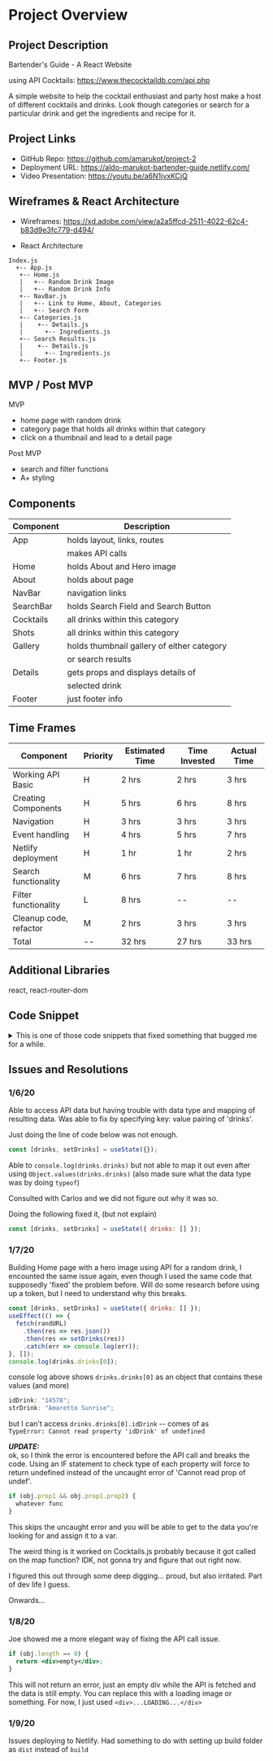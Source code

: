 # Project Overview

## Project Description

Bartender's Guide - A React Website

using API Cocktails: https://www.thecocktaildb.com/api.php

A simple website to help the cocktail enthusiast and party host make a host of different cocktails and drinks. Look though categories or search for a particular drink and get the ingredients and recipe for it.

## Project Links

- GitHub Repo: https://github.com/amarukot/project-2
- Deployment URL: https://aldo-marukot-bartender-guide.netlify.com/
- Video Presentation: https://youtu.be/a6N1jvxKCjQ

## Wireframes & React Architecture

- Wireframes: https://xd.adobe.com/view/a2a5ffcd-2511-4022-62c4-b83d9e3fc779-d494/

- React Architecture

```
Index.js
  +-- App.js
   +-- Home.js
   |   +-- Random Drink Image
   |   +-- Random Drink Info
   +-- NavBar.js
   |   +-- Link to Home, About, Categories
   |   +-- Search Form
   +-- Categories.js
   |    +-- Details.js
   |      +-- Ingredients.js
   +-- Search Results.js
   |    +-- Details.js
   |      +-- Ingredients.js
   +-- Footer.js
```

## MVP / Post MVP

MVP

- home page with random drink
- category page that holds all drinks within that category
- click on a thumbnail and lead to a detail page

Post MVP

- search and filter functions
- A+ styling

## Components

| Component | Description                                |
| --------- | ------------------------------------------ |
| App       | holds layout, links, routes                |
|           | makes API calls                            |
| Home      | holds About and Hero image                 |
| About     | holds about page                           |
| NavBar    | navigation links                           |
| SearchBar | holds Search Field and Search Button       |
| Cocktails | all drinks within this category            |
| Shots     | all drinks within this category            |
| Gallery   | holds thumbnail gallery of either category |
|           | or search results                          |
| Details   | gets props and displays details of         |
|           | selected drink                             |
| Footer    | just footer info                           |

## Time Frames

| Component              | Priority | Estimated Time | Time Invested | Actual Time |
| ---------------------- | -------- | -------------- | ------------- | ----------- |
| Working API Basic      | H        | 2 hrs          | 2 hrs         | 3 hrs       |
| Creating Components    | H        | 5 hrs          | 6 hrs         | 8 hrs       |
| Navigation             | H        | 3 hrs          | 3 hrs         | 3 hrs       |
| Event handling         | H        | 4 hrs          | 5 hrs         | 7 hrs       |
| Netlify deployment     | H        | 1 hr           | 1 hr          | 2 hrs       |
| Search functionality   | M        | 6 hrs          | 7 hrs         | 8 hrs       |
| Filter functionality   | L        | 8 hrs          | --            | --          |
| Cleanup code, refactor | M        | 2 hrs          | 3 hrs         | 3 hrs       |
| Total                  | --       | 32 hrs         | 27 hrs        | 33 hrs      |

## Additional Libraries

react, react-router-dom

## Code Snippet

<details>
<summary> This is one of those code snippets that fixed something that bugged me for a while.  </summary>

```jsx
if (drinks.drinks && drinks.drinks[0]) {
  randomDrinkImage = drinks.drinks[0].strDrinkThumb;
}
```

Scroll down to [Issues and Resolutions 1/7/20](#1/7/20) for details.

</details>

## Issues and Resolutions

### 1/6/20

Able to access API data but having trouble with data type and mapping of resulting data.
Was able to fix by specifying key: value pairing of 'drinks'.

Just doing the line of code below was not enough.

```jsx
const [drinks, setDrinks] = useState({});
```

Able to `console.log(drinks.drinks)` but not able to map it out even after using `Object.values(drinks.drinks)` (also made sure what the data type was by doing `typeof`)

Consulted with Carlos and we did not figure out why it was so.

Doing the following fixed it, (but not explain)

```jsx
const [drinks, setDrinks] = useState({ drinks: [] });
```

### 1/7/20

Building Home page with a hero image using API for a random drink, I encounted the same issue again, even though I used the same code that supposedly 'fixed' the problem before. Will do some research before using up a token, but I need to understand why this breaks.

```jsx
const [drinks, setDrinks] = useState({ drinks: [] });
useEffect(() => {
  fetch(randURL)
    .then(res => res.json())
    .then(res => setDrinks(res))
    .catch(err => console.log(err));
}, []);
console.log(drinks.drinks[0]);
```

console log above shows `drinks.drinks[0]` as an object that contains these values (and more)

```jsx
idDrink: "14578";
strDrink: "Amaretto Sunrise";
```

but I can't access `drinks.drinks[0].idDrink` -- comes of as  
 `TypeError: Cannot read property 'idDrink' of undefined`

**_UPDATE:_**  
ok, so I think the error is encountered before the API call and breaks the code. Using an IF statement to check type of each property will force to return undefined instead of the uncaught error of 'Cannot read prop of undef'.

```jsx
if (obj.prop1 && obj.prop1.prop2) {
  whatever func
}
```

This skips the uncaught error and you will be able to get to the data you're looking for and assign it to a var.

The weird thing is it worked on Cocktails.js probably because it got called on the map function? IDK, not gonna try and figure that out right now.

I figured this out through some deep digging... proud, but also irritated. Part of dev life I guess.

Onwards...

### 1/8/20

Joe showed me a more elegant way of fixing the API call issue.

```jsx
if (obj.length == 0) {
  return <div>empty</div>;
}
```

This will not return an error, just an empty div while the API is fetched and the data is still empty. You can replace this with a loading image or something. For now, I just used `<div>...LOADING...</div>`

### 1/9/20

Issues deploying to Netlify. Had something to do with setting up build folder as `dist` instead of `build`
